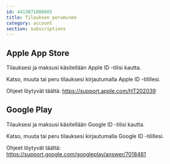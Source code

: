 ```yaml
---
id: 4413871088665
title: Tilauksen peruminen
category: account
section: subscriptions
---
```

## Apple App Store

Tilauksesi ja maksusi käsitellään Apple ID -tilisi kautta.

Katso, muuta tai peru tilauksesi kirjautumalla Apple ID -tilillesi.

Ohjeet löytyvät täältä: <https://support.apple.com/HT202039>

## Google Play

Tilauksesi ja maksusi käsitellään Google ID -tilisi kautta.

Katso, muuta tai peru tilauksesi kirjautumalla Google ID -tilillesi.

Ohjeet löytyvät täältä: <https://support.google.com/googleplay/answer/7018481>

